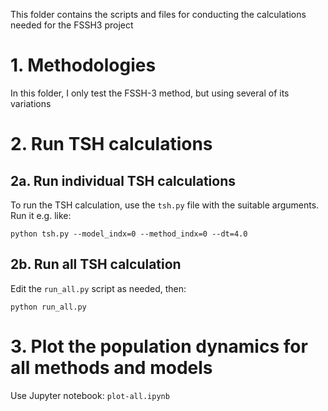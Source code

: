  This folder contains the scripts and files for conducting the calculations
 needed for the FSSH3 project


# 1. Methodologies 

In this folder, I only test the FSSH-3 method, but using several of its variations


# 2. Run TSH calculations

## 2a. Run individual TSH calculations

To run the TSH calculation, use the `tsh.py` file with the suitable arguments.
Run it e.g. like:

    python tsh.py --model_indx=0 --method_indx=0 --dt=4.0


## 2b. Run all TSH calculation

Edit the `run_all.py` script as needed, then:

    python run_all.py


# 3. Plot the population dynamics for all methods and models

Use Jupyter notebook: `plot-all.ipynb`
